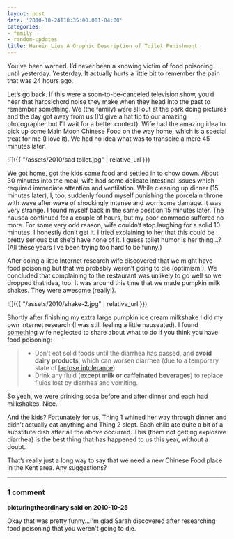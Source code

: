 ```yaml
---
layout: post
date: '2010-10-24T18:35:00.001-04:00'
categories:
- family
- random-updates
title: Herein Lies A Graphic Description of Toilet Punishment
---
```


You’ve been warned. I’d never been a knowing victim of food poisoning until yesterday. Yesterday. It actually hurts a little bit to remember the pain that was 24 hours ago. 

Let’s go back. If this were a soon-to-be-canceled television show, you’d hear that harpsichord noise they make when they head into the past to remember something. We (the family) were all out at the park doing pictures and the day got away from us (I’d give a hat tip to our amazing photographer but I’ll wait for a better context). Wife had the amazing idea to pick up some Main Moon Chinese Food on the way home, which is a special treat for me (I love it). We had no idea what was to transpire a mere 45 minutes later.

![]({{ "/assets/2010/sad toilet.jpg" | relative_url }})

We got home, got the kids some food and settled in to chow down. About 30 minutes into the meal, wife had some delicate intestinal issues which required immediate attention and ventilation. While cleaning up dinner (15 minutes later), I, too, suddenly found myself punishing the porcelain throne with wave after wave of shockingly intense and worrisome damage. It was very strange. I found myself back in the same position 15 minutes later. The nausea continued for a couple of hours, but my poor commode suffered no more. For some very odd reason, wife couldn’t stop laughing for a solid 10 minutes. I honestly don’t get it. I tried explaining to her that this could be pretty serious but she’d have none of it. I guess toilet humor is her thing...? (All these years I’ve been trying too hard to be funny.)

After doing a little Internet research wife discovered that we might have food poisoning but that we probably weren’t going to die (optimism!). We concluded that complaining to the restaurant was unlikely to go well so we dropped that idea, too. It was around this time that we made pumpkin milk shakes. They were awesome (really!). 

![]({{ "/assets/2010/shake-2.jpg" | relative_url }})

Shortly after finishing my extra large pumpkin ice cream milkshake I did my own Internet research (I was still feeling a little nauseated). I found [something](https://health.google.com/health/ref/Food+poisoning) wife neglected to share about what to do if you think you have food poisoning:

> * Don't eat solid foods until the diarrhea has passed, and **avoid dairy products**, which can worsen diarrhea (due to a temporary state of [lactose intolerance](https://health.google.com/health/ref/Lactose+intolerance)).   
> * Drink any fluid (**except milk or caffeinated beverages**) to replace fluids lost by diarrhea and vomiting.    

So yeah, we were drinking soda before and after dinner and each had milkshakes. Nice.

And the kids? Fortunately for us, Thing 1 whined her way through dinner and didn’t actually eat anything and Thing 2 slept. Each child ate quite a bit of a substitute dish after all the above occurred. This (them not getting explosive diarrhea) is the best thing that has happened to us this year, without a doubt.

That’s really just a long way to say that we need a new Chinese Food place in the Kent area. Any suggestions?

---

### 1 comment

**picturingtheordinary said on 2010-10-25**

Okay that was pretty funny...I'm glad Sarah discovered after researching food poisoning that you weren't going to die.
